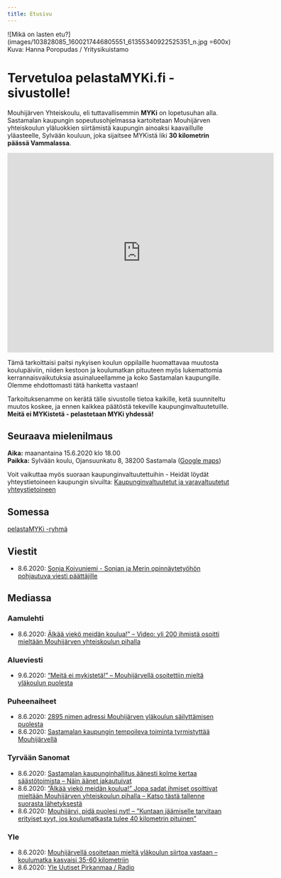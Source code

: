 ```yaml
---
title: Etusivu
---
```

![Mikä on lasten etu?](images/103828085_1600217446805551_61355340922525351_n.jpg =600x)
Kuva: Hanna Poropudas / Yritysikuistamo

# Tervetuloa pelastaMYKi.fi -sivustolle! 

Mouhijärven Yhteiskoulu, eli tuttavallisemmin **MYKi** on lopetusuhan alla. Sastamalan kaupungin sopeutusohjelmassa kartoitetaan Mouhijärven yhteiskoulun yläluokkien siirtämistä kaupungin ainoaksi kaavaillulle yläasteelle, Sylvään kouluun, joka sijaitsee MYKistä liki **30 kilometrin päässä Vammalassa**. 

<iframe src="https://www.google.com/maps/embed?pb=!1m28!1m12!1m3!1d122131.08660315415!2d22.856717668020146!3d61.426090137288526!2m3!1f0!2f0!3f0!3m2!1i1024!2i768!4f13.1!4m13!3e6!4m5!1s0x46892e99c1a690d5%3A0x848a75901ee1e5f3!2sMouhij%C3%A4rven%20Koulu%2C%20Uotsolantie%2030%2C%2038460%20Sastamala!3m2!1d61.514534999999995!2d22.9991947!4m5!1s0x46893468dae162d1%3A0xa4c37ac6dd002e99!2sVammala%20Upper%20Secondary%20School%2C%20Marttilankatu%2020%2C%2038200%20Sastamala!3m2!1d61.3421659!2d22.913569799999998!5e0!3m2!1sen!2sfi!4v1591727769976!5m2!1sen!2sfi" width="600" height="450" frameborder="0" style="border:0;" allowfullscreen="" aria-hidden="false" tabindex="0"></iframe>


Tämä tarkoittaisi paitsi nykyisen koulun oppilaille huomattavaa muutosta koulupäiviin, niiden kestoon ja koulumatkan pituuteen myös lukemattomia kerrannaisvaikutuksia asuinalueellamme ja koko Sastamalan kaupungille. Olemme ehdottomasti tätä hanketta vastaan!

Tarkoituksenamme on kerätä tälle sivustolle tietoa kaikille, ketä suunniteltu muutos koskee, ja ennen kaikkea päätöstä tekeville kaupunginvaltuutetuille. **Meitä ei MYKistetä - pelastetaan MYKi yhdessä!**

## Seuraava mielenilmaus

**Aika:** maanantaina 15.6.2020 klo 18.00  
**Paikka:** Sylvään koulu, Ojansuunkatu 8, 38200 Sastamala ([Google maps](https://goo.gl/maps/bGFjgF2yDoGZheTk9))

Voit vaikuttaa myös suoraan kaupunginvaltuutettuihin - Heidät löydät yhteystietoineen kaupungin sivuilta: [Kaupunginvaltuutetut ja varavaltuutetut yhteystietoineen](https://www.sastamala.fi/yhteystiedot/index.tmpl?sivu_id=9998)

## Somessa
<i class="fab fa-facebook-square"></i> [pelastaMYKi -ryhmä](https://www.facebook.com/groups/2690443861280824/)

## Viestit
* 8.6.2020: [Sonja Koivuniemi - Sonjan ja Merin opinnäytetyöhön pohjautuva viesti päättäjille](https://www.pelastamyki.fi/viestit/sonja-koivuniemi-ja-meri-sepp%C3%A4nen)

## Mediassa
### Aamulehti
* 8.6.2020: [Älkää viekö meidän koulua!” – Video: yli 200 ihmistä osoitti mieltään Mouhijärven yhteiskoulun pihalla](https://www.aamulehti.fi/a/f5dcb422-f476-4ef8-8043-1fba14564ee6?c=1522737894164)

### Alueviesti
* 9.6.2020: [“Meitä ei mykistetä!” – Mouhijärvellä osoitettiin mieltä yläkoulun puolesta](https://alueviesti.fi/2020/06/09/meita-ei-mykisteta-mouhijarvella-osoitettiin-mielta-ylakoulun-puolesta/)

### Puheenaiheet
* 8.6.2020: [2895 nimen adressi Mouhijärven yläkoulun säilyttämisen puolesta](https://www.puheenaiheet.fi/koulu/2895-nimen-adressi-mouhijarven-ylakoulun-sailyttamisen-puolesta/)
* 8.6.2020: [Sastamalan kaupungin tempoileva toiminta tyrmistyttää Mouhijärvellä](https://www.puheenaiheet.fi/mielipide/sastamalan-kaupungin-tempoileva-toiminta-tyrmistyttaa-mouhijarvella/)

### Tyrvään Sanomat
* 8.6.2020: [Sastamalan kaupunginhallitus äänesti kolme kertaa säästötoimista – Näin äänet jakautuivat](https://www.tyrvaansanomat.fi/a/c0974067-321c-4c75-8611-9081dae1e530?c=1537784732882)
* 8.6.2020: [”Älkää viekö meidän koulua!” Jopa sadat ihmiset osoittivat mieltään Mouhijärven yhteiskoulun pihalla – Katso tästä tallenne suorasta lähetyksestä](https://www.tyrvaansanomat.fi/a/9a687c2f-2159-4511-a7a4-1d4e442f4b87?c=1537784732882)
* 8.6.2020: [Mouhijärvi, pidä puolesi nyt! – ”Kuntaan jäämiselle tarvitaan erityiset syyt, jos koulumatkasta tulee 40 kilometrin pituinen”](https://www.tyrvaansanomat.fi/a/8ddfdaf9-07e9-40cd-bae3-3c8ae7a35c92?c=1537784732882)

### Yle
* 8.6.2020: [Mouhijärvellä osoitetaan mieltä yläkoulun siirtoa vastaan – koulumatka kasvaisi 35-60 kilometriin](https://yle.fi/uutiset/3-11390683)
* 8.6.2020: [Yle Uutiset Pirkanmaa / Radio](https://areena.yle.fi/audio/1-50529295)
